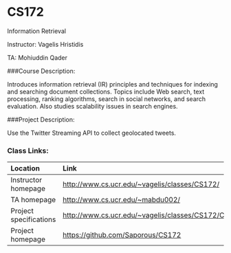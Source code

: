 # CS172
Information Retrieval

Instructor: Vagelis Hristidis

TA: Mohiuddin Qader

###Course Description:

Introduces information retrieval (IR) principles and techniques for indexing 
and searching document collections. Topics include Web search, text processing, 
ranking algorithms, search in social networks, and search evaluation. 
Also studies scalability issues in search engines. 

###Project Description:

Use the Twitter Streaming API to collect geolocated tweets.

### Class Links:
| Location              | Link                                                              |
| :-------------------- | :---------------------------------------------------------------- |
| Instructor homepage   | http://www.cs.ucr.edu/~vagelis/classes/CS172/                     |
| TA homepage           | http://www.cs.ucr.edu/~mabdu002/                                  |
| Project specifications| http://www.cs.ucr.edu/~vagelis/classes/CS172/Course%20Project.htm |
| Project homepage      | https://github.com/Saporous/CS172                                 |
